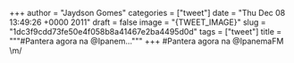 
+++
author = "Jaydson Gomes"
categories = ["tweet"]
date = "Thu Dec 08 13:49:26 +0000 2011"
draft = false
image = "{TWEET_IMAGE}"
slug = "1dc3f9cdd73fe50e4f058b8a41467e2ba4495d0d"
tags = ["tweet"]
title = """#Pantera agora na @Ipanem..."""
+++
#Pantera agora na @IpanemaFM \m/
